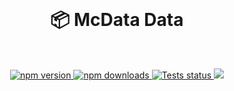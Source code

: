 <div align="center">
  <br />
  <h1>📦 McData Data</h1>
  <br />
	<p>
		<a href="https://www.npmjs.com/package/@mcdata/data">
      <img 
        src="https://img.shields.io/npm/v/@mcdata/data" 
        alt="npm version" 
      />
    </a>
		<a href="https://www.npmjs.com/package/">
      <img 
        src="https://img.shields.io/npm/dt/@mcdata/data" 
        alt="npm downloads" 
      />
    </a>
		<a href="https://github.com/mcdata-dev/data/actions">
      <img src="https://github.com/mcdata-dev/data/actions/workflows/test.yml/badge.svg" alt="Tests status" />
    </a>
    <a href="https://codecov.io/gh/mcdata-dev/mcdata-data">
      <img src="https://codecov.io/gh/mcdata-dev/mcdata-data/graph/badge.svg?token=HMAP40BDEZ" />
    </a>
	</p>
</div>

